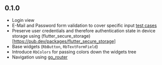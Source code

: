 ## 0.1.0
* Login view
* E-Mail and Password form validation to cover specific input [test cases](https://learn.microsoft.com/en-us/archive/blogs/testing123/email-address-test-cases)
* Preserve user credentials and therefore authentication state in device storage using (flutter_secure_storage)[https://pub.dev/packages/flutter_secure_storage]
* Base widgets (`RbButton`, `RbTextFormField`) 
* Introduce `RbColors` for passing colors down the widgets tree
* Navigation using [go_router](https://pub.dev/packages/go_router)
